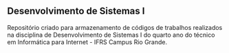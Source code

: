 ## Desenvolvimento de Sistemas I 

Repositório criado para armazenamento de códigos de trabalhos realizados na disciplina de Desenvolvimento de Sistemas I do quarto ano do técnico em Informática para Internet - IFRS Campus Rio Grande. 
